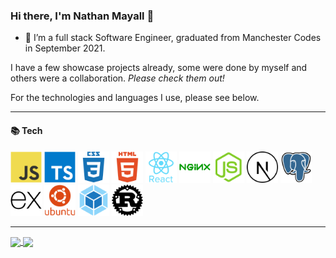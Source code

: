### Hi there, I'm Nathan Mayall 👋

- 🔭 I’m a full stack Software Engineer, graduated from Manchester Codes in September 2021.

I have a few showcase projects already, some were done by myself and others were a collaboration. *Please check them out!* 

For the technologies and languages I use, please see below.

---

#### 📚 Tech

<img src="https://github.com/devicons/devicon/blob/master/icons/javascript/javascript-original.svg" alt="JS Logo" height="50" width="50" /> <img src="https://github.com/devicons/devicon/blob/master/icons/typescript/typescript-original.svg" alt="TS Logo" height="50" width="50" /> 
<img src="https://github.com/devicons/devicon/blob/master/icons/css3/css3-plain-wordmark.svg" alt="CSS Logo" height="50" width="50" /> 
<img src="https://github.com/devicons/devicon/blob/master/icons/html5/html5-plain-wordmark.svg" alt="HTML Logo" height="50" width="50" /> 
<img src="https://github.com/devicons/devicon/blob/master/icons/react/react-original-wordmark.svg" alt="React Logo" height="50" width="50" /> 
<img src="https://github.com/devicons/devicon/blob/master/icons/nginx/nginx-original.svg" alt="nGinx Logo" height="50" width="50" /> 
<img src="https://github.com/devicons/devicon/blob/master/icons/nodejs/nodejs-original.svg" alt="NodeJS Logo" height="50" width="50" /> 
<img src="https://github.com/devicons/devicon/blob/master/icons/nextjs/nextjs-line.svg" alt="NextJS Logo" height="50" width="50" /> 
<img src="https://github.com/devicons/devicon/blob/master/icons/postgresql/postgresql-original.svg" alt="Postgres Logo" height="50" width="50" /> 
<img src="https://github.com/devicons/devicon/blob/master/icons/express/express-original.svg" alt="Express Logo" height="50" width="50" />
<img src="https://github.com/devicons/devicon/blob/master/icons/ubuntu/ubuntu-plain-wordmark.svg" alt="Ubuntu Logo" height="50" width="50" />
<img src="https://github.com/devicons/devicon/blob/master/icons/webpack/webpack-original.svg" alt="WebPack Logo" height="50" width="50" />
<img src="https://github.com/devicons/devicon/blob/master/icons/rust/rust-plain.svg" alt="Rust Logo" height="50" width="50" />

---

<a href="https://nathanmayall.com"> 
<img align="center" src="https://github-readme-stats.vercel.app/api?username=nathanmayall&show_icons=true&theme=tokyonight&hide=stars&count_private=true" />
</a>
<a href="https://nathanmayall.com"> 
  <img align="center" src="https://github-readme-stats.vercel.app/api/top-langs/?username=nathanmayall&layout=compact&theme=tokyonight" />
</a>
